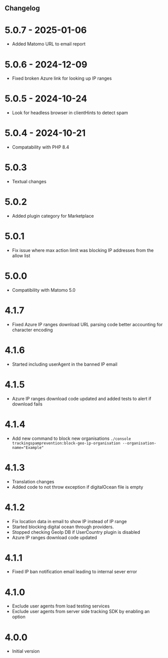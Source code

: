 ## Changelog

# 5.0.7 - 2025-01-06
- Added Matomo URL to email report

# 5.0.6 - 2024-12-09
- Fixed broken Azure link for looking up IP ranges

# 5.0.5 - 2024-10-24
- Look for headless browser in clientHints to detect spam

# 5.0.4 - 2024-10-21
- Compatability with PHP 8.4

# 5.0.3
- Textual changes

# 5.0.2
- Added plugin category for Marketplace

# 5.0.1
- Fix issue where max action limit was blocking IP addresses from the allow list

# 5.0.0
- Compatibility with Matomo 5.0

# 4.1.7
- Fixed Azure IP ranges download URL parsing code better accounting for character encoding

# 4.1.6
- Started including userAgent in the banned IP email

# 4.1.5
- Azure IP ranges download code updated and added tests to alert if download fails

# 4.1.4
- Add new command to block new organisations `./console trackingspamprevention:block-geo-ip-organisation --organisation-name="Example"`

# 4.1.3
- Translation changes
- Added code to not throw exception if digitalOcean file is empty

# 4.1.2
- Fix location data in email to show IP instead of IP range
- Started blocking digital ocean through providers.
- Stopped checking GeoIp DB if UserCountry plugin is disabled
- Azure IP ranges download code updated

# 4.1.1
- Fixed IP ban notification email leading to internal sever error

# 4.1.0
- Exclude user agents from load testing services
- Exclude user agents from server side tracking SDK by enabling an option

# 4.0.0
* Initial version
